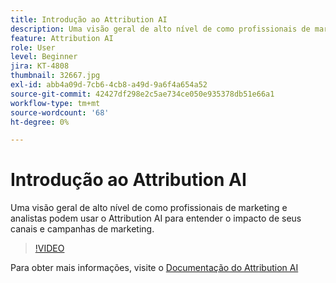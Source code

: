 ```yaml
---
title: Introdução ao Attribution AI
description: Uma visão geral de alto nível de como profissionais de marketing e analistas podem usar o Attribution AI para entender o impacto de seus canais e campanhas de marketing.
feature: Attribution AI
role: User
level: Beginner
jira: KT-4808
thumbnail: 32667.jpg
exl-id: abb4a09d-7cb6-4cb8-a49d-9a6f4a654a52
source-git-commit: 42427df298e2c5ae734ce050e935378db51e66a1
workflow-type: tm+mt
source-wordcount: '68'
ht-degree: 0%

---
```


# Introdução ao Attribution AI

Uma visão geral de alto nível de como profissionais de marketing e analistas podem usar o Attribution AI para entender o impacto de seus canais e campanhas de marketing.

>[!VIDEO](https://video.tv.adobe.com/v/32667?quality=12&learn=on)

Para obter mais informações, visite o [Documentação do Attribution AI](https://experienceleague.adobe.com/docs/experience-platform/intelligent-services/attribution-ai/overview.html)
